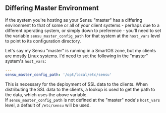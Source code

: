 Differing Master Environment
----------------------------
If the system you're hosting as your Sensu "master" has a differing environment to that of some or all of your client systems - perhaps due to a different operating system, or simply down to preference - you'll need to set the variable `sensu_master_config_path` for that system at the `host_vars` level to point to its configuration directory.  

Let's say my Sensu "master" is running in a SmartOS zone, but my clients are mostly Linux systems. I'd need to set the following in the "master" system's `host_vars`:
``` yaml
---
sensu_master_config_path: '/opt/local/etc/sensu'
```

This is necessary for the deployment of SSL data to the clients. When distributing the SSL data to the clients, a lookup is used to get the path to the data, which uses the above variable.  
If `sensu_master_config_path` is not defined at the "master" node's `host_vars` level, a default of `/etc/sensu` will be used.
